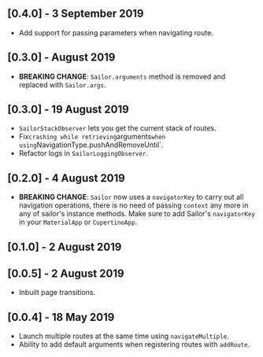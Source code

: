 ## [0.4.0] - 3 September 2019

* Add support for passing parameters when navigating route.

## [0.3.0] - August 2019
* **BREAKING CHANGE**: `Sailor.arguments` method is removed and replaced with `Sailor.args`.

## [0.3.0] - 19 August 2019

* `SailorStackObserver` lets you get the current stack of routes.
* Fix` crashing while retrieving `arguments` when using `NavigationType.pushAndRemoveUntil`.
* Refactor logs in `SailorLoggingObserver`.

## [0.2.0] - 4 August 2019

* **BREAKING CHANGE**: `Sailor` now uses a `navigatorKey` to carry out all navigation operations, there is no need of passing `context` any more in any of sailor's instance methods. Make sure to add Sailor's `navigatorKey` in your `MaterialApp` or `CupertinoApp`.

## [0.1.0] - 2 August 2019

## [0.0.5] - 2 August 2019

* Inbuilt page transitions.


## [0.0.4] - 18 May 2019

* Launch multiple routes at the same time using `navigateMultiple`.
* Ability to add default arguments when registering routes with `addRoute`.
